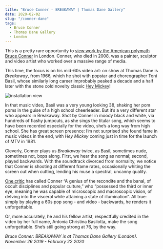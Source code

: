 ```yaml
---
title: "Bruce Conner - BREAKAWAY | Thomas Dane Gallery"
date: 2020-02-02
slug: "/conner-dane"
tags:
  - Bruce Conner
  - Thomas Dane Gallery
  - London
---
```


This is a pretty rare opportunity to [view work by the American polymath Bruce Conner](https://www.thomasdanegallery.com/artists/236-bruce-conner/works/9228/) in London. Conner, who died in 2008, was a painter, sculptor and video artist who worked over a massive range of media.

This time, the focus is on his mid-60s video art: on show at Thomas Dane is *Breakaway*, from 1966, which he shot with popstar and choreographer Toni Basil, whose similarly long career improbably peaked a decade and a half later with the stone cold novelty classic [Hey Mickey](https://www.youtube.com/watch?v=0aqLwHP4y6Q)!

![installation view](/conner-dane-1.jpg)

In that music video, Basil was a very young looking 38, shaking her pom poms in the guise of a high school cheerleader. But it’s a very different star who appears in Breakaway. Shot by Conner in moody black and white, via hundreds of flashy jumpcuts, as she sings the titular song, which seems to have been recorded especially for the video, she’s a long way from high school. She has great screen presence: I’m not surprised she found fame in music videos in the end, with *Hey Mickey* coming just in time for the launch of MTV in 1981.

Cleverly, Conner plays us *Breakaway* twice, as Basil, sometimes nude, sometimes not, bops along. First, we hear the song as normal; second, played backwards. With the soundtrack divorced from normality, we notice that Conner is shooting at different frame rates, occasionally whiting the screen out when cutting, lending his muse a spectral, uncanny quality.

[One critic](https://hyperallergic.com/309735/an-artist-who-possessed-a-third-eye/) has called Conner “A genius of the recondite and the banal, of occult disciplines and popular culture,” who “possessed the third or inner eye, meaning he was capable of microscopic and macroscopic vision, of delving into the visceral while attaining a state of illumination”. All true: simply by playing a 60s pop song - and video - backwards, he renders it unforgettable.

Or, more accurately, he and his fellow artist, respectfully credited in the video by her full name, Antonia Christina Basilotta, make the song unforgettable. She’s still going strong at 76, by the way.

*Bruce Conner: BREAKAWAY is at Thomas Dane Gallery (London). November 26 2019 - February 22 2020*
